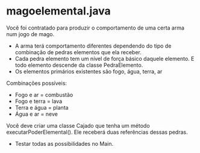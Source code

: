# magoelemental.java

Você foi contratado para produzir o comportamento de uma certa arma num jogo de mago. 
- A arma terá comportamento diferentes dependendo do tipo de combinação de pedras elementos que ela receber.
- Cada pedra elemento tem um nível de força básico daquele elemento. E todo elemento descende da classe PedraElemento.
- Os elementos primários existentes são fogo, água, terra, ar

Combinações possíveis:
- Fogo e  ar = combustão 
- Fogo e terra = lava
- Terra e água = planta
- Água e ar = neve

Você deve criar uma classe Cajado que tenha um método executarPoderElemental(). Ele receberá duas referências dessas pedras. 
- Testar todas as possibilidades no Main.
